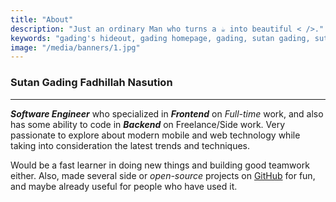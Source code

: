 ```yaml
---
title: "About"
description: "Just an ordinary Man who turns a ☕️ into beautiful < />."
keywords: "gading's hideout, gading homepage, gading, sutan gading, sutan gading fadhillah nasution, sutan, sutanlab, gading.dev, gading dev, about gading, who is gading, bio gading"
image: "/media/banners/1.jpg"
---
```


### Sutan Gading Fadhillah Nasution

---

***Software Engineer*** who specialized in ***Frontend*** on *Full-time* work, and also has some ability to code in ***Backend*** on Freelance/Side work. Very passionate to explore about modern mobile and web technology while taking into consideration the latest trends and techniques.

Would be a fast learner in doing new things and building good teamwork either. Also, made several side or *open-source* projects on [GitHub](https://github.com/gadingnst) for fun, and maybe already useful for people who have used it.
